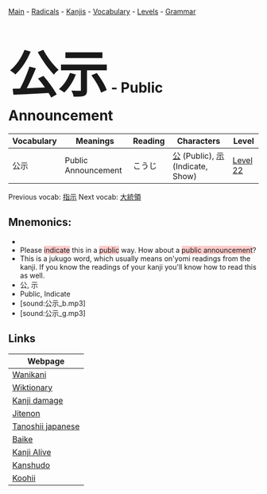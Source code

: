 <style> bigfont {font-size: 100px}</style>
[Main](../README.md) -
[Radicals](../radicals.md) -
[Kanjis](../kanjis.md) -
[Vocabulary](../vocabulary.md) -
[Levels](../levels.md) -
[Grammar](../grammar.md)
# <bigfont> 公示</bigfont> - Public Announcement 

| Vocabulary | Meanings | Reading | Characters | Level |
| --- | --- | --- | --- | --- |
| 公示 | Public Announcement | こうじ |  [公](../kanjis/公.md) (Public), [示](../kanjis/示.md) (Indicate, Show) | [Level 22](../levels/wk_level22.md) |

Previous vocab: [指示](指示.md) Next vocab: [大統領](大統領.md) 

## Mnemonics:

* 
* Please <span style="background-color:#ffcccb"> indicate</span> this in a <span style="background-color:#ffcccb"> public</span> way. How about a <span style="background-color:#ffcccb"> public announcement</span>?
* This is a jukugo word, which usually means on'yomi readings from the kanji. If you know the readings of your kanji you'll know how to read this as well.
* 公, 示
* Public, Indicate
* [sound:公示_b.mp3]
* [sound:公示_g.mp3]


## Links 

| Webpage |
| --- |
| [Wanikani          ](https://www.wanikani.com/kanji/公示) |
| [Wiktionary        ](https://en.wiktionary.org/wiki/公示) |
| [Kanji damage      ](http://www.kanjidamage.com/kanji/search?utf8=✓&q=公示) |
| [Jitenon           ](https://jitenon.com/kanji/公示) |
| [Tanoshii japanese ](https://www.tanoshiijapanese.com/dictionary/kanji.cfm?k=公示) |
| [Baike             ](https://baike.baidu.com/item/公示) |
| [Kanji Alive       ](https://app.kanjialive.com/公示) |
| [Kanshudo          ](https://www.kanshudo.com/searchmn?q=公示) |
| [Koohii            ](https://kanji.koohii.com/study/kanji/公示) |
